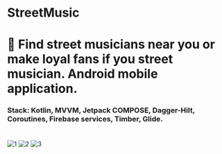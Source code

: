 # StreetMusic
# 🎵 Find street musicians near you or make loyal fans if you street musician. Android mobile application.
### Stack: Kotlin, MVVM, Jetpack COMPOSE, Dagger-Hilt, Coroutines, Firebase services, Timber, Glide.
# 

![1](https://firebasestorage.googleapis.com/v0/b/street-music-a5abd.appspot.com/o/gitHub%2F01.jpg?alt=media&token=5378b3be-be85-48cf-91c0-8eb64b0c2676)
![2](https://firebasestorage.googleapis.com/v0/b/street-music-a5abd.appspot.com/o/gitHub%2F02.jpg?alt=media&token=ac4f0181-8f98-4dc2-b6c3-877e7b881294)
![3](https://firebasestorage.googleapis.com/v0/b/street-music-a5abd.appspot.com/o/gitHub%2F03.jpg?alt=media&token=e4a5682c-dbfc-498c-9f73-5a0c81731507)
